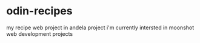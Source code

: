 # odin-recipes
my recipe web project in andela project
i'm currently intersted in moonshot web development projects
